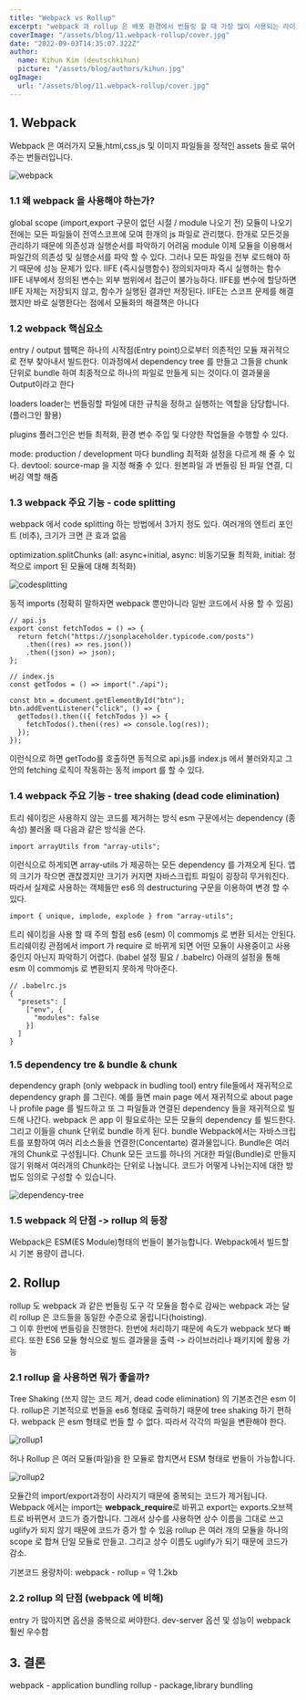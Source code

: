 ```yaml
---
title: "Webpack vs Rollup"
excerpt: "webpack 과 rollup 은 배포 환경에서 번들링 할 때 가장 많이 사용되는 라이브러리 중에 하나이다. 이들은 각각의 장단점이 명확하고 쓰임새에 따라 정말 유용하게 사용 할 수 있기 때문에 프론트앤드 개발자라면 반드시 알아야 하는 내용 중에 하나라고 생각한다. 이번 포스팅에서는 webpack 과 rollup 에 대해 비교하고 어떠한 경우에 webpack 과 rollup 을 사용하는 것이 좋은지 알아보겠습니다."
coverImage: "/assets/blog/11.webpack-rollup/cover.jpg"
date: "2022-09-03T14:35:07.322Z"
author:
  name: Kihun Kim (deutschkihun)
  picture: "/assets/blog/authors/kihun.jpg"
ogImage:
  url: "/assets/blog/11.webpack-rollup/cover.jpg"
---
```


## 1. Webpack

Webpack 은 여러가지 모듈,html,css,js 및 이미지 파일들을 정적인 assets 들로 묶어주는 번들러입니다.

![webpack](/assets/blog/11.webpack-rollup/webpack.png)

### 1.1 왜 webpack 을 사용해야 하는가?

global scope (import,export 구문이 없던 시절 / module 나오기 전)
모듈이 나오기 전에는 모든 파일들이 전역스코프에 모여 한개의 js 파일로 관리했다. 한개로 모든것을 관리하기 때문에 의존성과 실행순서를 파악하기 어려움
module
이제 모듈을 이용해서 파일간의 의존성 및 실행순서를 파악 할 수 있다. 그러나 모든 파일을 전부 로드해야 하기 때문에 성능 문제가 있다.
IIFE (즉시실행함수)
정의되자마자 즉시 실행하는 함수
IIFE 내부에서 정의된 변수는 외부 범위에서 접근이 불가능하다.
IIFE를 변수에 할당하면 IIFE 자체는 저장되지 않고, 함수가 실행된 결과만 저장된다.
IIFE는 스코프 문제를 해결했지만 바로 실행한다는 점에서 모듈화의 해결책은 아니다

### 1.2 webpack 핵심요소

entry / output
웹팩은 하나의 시작점(Entry point)으로부터 의존적인 모듈 재귀적으로 전부 찾아내서 빌드한다. 이과정에서 dependency tree 를 만들고 그들을 chunk 단위로 bundle 하여 최종적으로 하나의 파일로 만들게 되는 것이다.이 결과물을 Output이라고 한다

loaders
loader는 번들링할 파일에 대한 규칙을 정하고 실행하는 역할을 담당합니다. (플러그인 활용)

plugins
플러그인은 번들 최적화, 환경 변수 주입 및 다양한 작업들을 수행할 수 있다.

mode: production / development 마다 bundling 최적화 설정을 다르게 해 줄 수 있다.
devtool: source-map 을 지정 해줄 수 있다. 원본파일 과 번들링 된 파일 연결, 디버깅 역할 해줌

### 1.3 webpack 주요 기능 - code splitting

webpack 에서 code splitting 하는 방법에서 3가지 정도 있다.
여러개의 엔트리 포인트 (비추), 크기가 크면 큰 효과 없음

optimization.splitChunks (all: async+initial, async: 비동기모듈 최적화, initial: 정적으로 import 된 모듈에 대해 최적화)

![codesplitting](/assets/blog/11.webpack-rollup/codesplitting.png)

동적 imports (정확히 말하자면 webpack 뿐만아니라 일반 코드에서 사용 할 수 있음)

```tsx
// api.js
export const fetchTodos = () => {
  return fetch("https://jsonplaceholder.typicode.com/posts")
    .then((res) => res.json())
    .then((json) => json);
};

// index.js
const getTodos = () => import("./api");

const btn = document.getElementById("btn");
btn.addEventListener("click", () => {
  getTodos().then(({ fetchTodos }) => {
    fetchTodos().then((res) => console.log(res));
  });
});
```

이런식으로 하면 getTodo를 호출하면 동적으로 api.js를 index.js 에서 불러와지고 그안의 fetching 로직이 작동하는 동적 import 를 할 수 있다.

### 1.4 webpack 주요 기능 - tree shaking (dead code elimination)

트리 쉐이킹은 사용하지 않는 코드를 제거하는 방식
esm 구문에서는 dependency (종속성) 불러올 때 다음과 같은 방식을 쓴다.

```tsx
import arrayUtils from "array-utils";
```

이런식으로 하게되면 array-utils 가 제공하는 모든 dependency 를 가져오게 된다. 앱의 크기가 작으면 괜찮겠지만 크기가 커지면 자바스크립트 파일이 굉장히 무거워진다. 따라서 실제로 사용하는 객체들만 es6 의 destructuring 구문을 이용하여 변경 할 수 있다.

```tsx
import { unique, implode, explode } from "array-utils";
```

트리 쉐이킹을 사용 할 때 주의 할점
es6 (esm) 이 commomjs 로 변환 되서는 안된다.
트리쉐이킹 관점에서 import 가 require 로 바뀌게 되면 어떤 모듈이 사용중이고 사용중인지 아닌지 파악하기 어렵다. (babel 설정 필요 / .babelrc) 아래의 설정을 통해 esm 이 commomjs 로 변환되지 못하게 막아준다.

```tsx
// .babelrc.js
{
  "presets": [
    ["env", {
      "modules": false
    }]
  ]
}
```

### 1.5 dependency tre & bundle & chunk

dependency graph (only webpack in budling tool)
entry file들에서 재귀적으로 dependency graph 를 그린다. 예를 들면 main page 에서 재귀적으로 about page 나 profile page 를 빌드하고 또 그 파일들과 연결된 dependency 들을 재귀적으로 빌드해 나간다.
webpack 은 app 이 필요로하는 모든 모듈의 dependency 를 빌드한다. 그리고 이들을 chunk 단위로 bundle 하게 된다.
bundle
Webpack에서는 자바스크립트를 포함하여 여러 리소스들을 연결한(Concentarte) 결과물입니다. Bundle은 여러 개의 Chunk로 구성됩니다.
Chunk
모든 코드를 하나의 거대한 파일(Bundle)로 만들지 않기 위해서 여러개의 Chunk라는 단위로 나눕니다. 코드가 어떻게 나뉘는지에 대한 방법도 임의로 구성할 수 있습니다.

![dependency-tree](/assets/blog/11.webpack-rollup/dependency-tree.png)

### 1.5 webpack 의 단점 -> rollup 의 등장

Webpack은 ESM(ES Module)형태의 번들이 불가능합니다.
Webpack에서 빌드할 시 기본 용량이 큽니다.

## 2. Rollup

rollup 도 webpack 과 같은 번들링 도구
각 모듈을 함수로 감싸는 webpack 과는 달리 rollup 은 코드들을 동일한 수준으로 올립니다(hoisting).  
그 이후 한번에 번들링을 진행한다.
한번에 처리하기 때문에 속도가 webpack 보다 빠르다.
또한 ES6 모듈 형식으로 빌드 결과물을 출력 -> 라이브러리나 패키지에 활용 가능

### 2.1 rollup 을 사용하면 뭐가 좋을까?

Tree Shaking (쓰지 않는 코드 제거, dead code elimination) 의 기본조건은 esm 이다. rollup은 기본적으로 번들을 es6 형태로 출력하기 때문에 tree shaking 하기 편하다. webpack 은 esm 형태로 번들 할 수 없다. 따라서 각각의 파일을 변환해야 한다.

![rollup1](/assets/blog/11.webpack-rollup/rollup1.png)

허나 Rollup 은 여러 모듈(파일)을 한 모듈로 합치면서 ESM 형태로 번들이 가능합니다.

![rollup2](/assets/blog/11.webpack-rollup/rollup2.png)

모듈간의 import/export과정이 사라지기 때문에 중복되는 코드가 제거됩니다.
Webpack 에서는 import는 **webpack_require**로 바뀌고 export는 exports.오브젝트로 바뀌면서 코드가 증가합니다. 그래서 상수를 사용하면 상수 이름을 그대로 쓰고 uglify가 되지 않기 때문에 코드가 증가 할 수 있음
rollup 은 여러 개의 모듈을 하나의 scope 로 합쳐 단일 모듈로 만들고. 그리고 상수 이름도 uglify가 되기 때문에 코드가 감소.

기본코드 용량차이: webpack - rollup = 약 1.2kb

### 2.2 rollup 의 단점 (webpack 에 비해)

entry 가 많아지면 옵션을 중복으로 써야한다.
dev-server 옵션 및 성능이 webpack 훨씬 우수함

## 3. 결론

webpack - application bundling
rollup - package,library bundling
